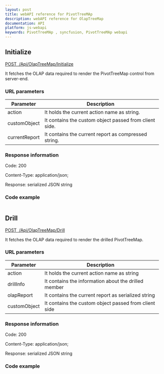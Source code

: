 ```yaml
---
layout: post
title: webAPI reference for PivotTreeMAp
description: webAPI reference for OlapTreeMap
documentation: API
platform: js-webapi
keywords: PivotTreeMAp , syncfusion, PivotTreeMAp webapi
---
```


## Initialize

[POST&nbsp;&nbsp;/Api/OlapTreeMap/Initialize](http://js.syncfusion.com/demos/ejServices/api/OlapTreeMap/Initialize)

It fetches the OLAP data required to render the PivotTreeMap control from server-end.

### URL parameters

|  Parameter |  Description | 
|---|---|
|action|It holds the current action name as string.|
|customObject|It contains the custom object passed from client side.|
|currentReport|It contains the current report as compressed string.|

### Response information 

Code: 200

Content-Type: application/json;

Response: serialized JSON string

### Code example 

```javascript


```

## Drill

[POST&nbsp;&nbsp;/Api/OlapTreeMap/Drill](http://js.syncfusion.com/demos/ejServices/api/OlapTreeMap/Drill)

It fetches the OLAP data required to render the drilled PivotTreeMap.

### URL parameters

|  Parameter |  Description | 
|---|---|
|action|It holds the current action name as string|
|drillInfo|It contains the information about the drilled member|
|olapReport|It contains the current report as serialized string|
|customObject|It contains the custom object passed from client side|

### Response information 

Code: 200

Content-Type: application/json;

Response: serialized JSON string

### Code example 

```javascript


```